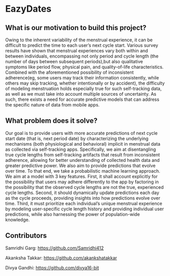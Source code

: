 # EazyDates



## What is our motivation to build this project?

Owing to the inherent variability of the menstrual experience, it can be difficult to predict the time to each user’s next cycle start. Various survey results have shown that menstrual experiences vary both within and between individuals, encompassing not only period and cycle length (the number of days between subsequent periods),but also qualitative symptoms like period flow, physical pain, and quality-of-life characteristics. Combined with the aforementioned possibility of inconsistent adherence(eg, some users may track their information consistently, while others may skip tracking, whether intentionally or by accident), the difficulty of modeling menstruation holds especially true for such self-tracking data, as well as we must take into account multiple sources of uncertainty. As such, there exists a need for accurate predictive models that can address the specific nature of data from mobile apps.

## What problem does it solve?

Our goal is to provide users with more accurate predictions of next cycle start date (that is, next period date) by characterizing the underlying mechanisms (both physiological and behavioral) implicit in menstrual data as collected via self-tracking apps. Specifically, we aim at disentangling true cycle lengths from self-tracking artifacts that result from inconsistent adherence, allowing for better understanding of collected health data and greater predictive power. We also aim to provide predictions that evolve over time. To that end, we take a probabilistic machine learning approach. We aim at a model with 3 key features. First, it shall account explicitly for the possibility that users may adhere differently to the app by factoring in the possibility that the observed cycle lengths are not the true, experienced cycle lengths. Second, it should dynamically update predictions each day as the cycle proceeds, providing insights into how predictions evolve over time. Third, it must prioritize each individual’s unique menstrual experience by modeling user-specific cycle length history and providing individual user predictions, while also harnessing the power of population-wide knowledge.

## 

## Contributors
Samridhi Garg: https://github.com/Samridhi412

Akanksha Takkar: https://github.com/akankshatakkar

Divya Gandhi: https://github.com/divya16-bit
